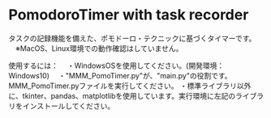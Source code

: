 # PomodoroTimer with task recorder
タスクの記録機能を備えた、ポモドーロ・テクニックに基づくタイマーです。
　※MacOS、Linux環境での動作確認はしていません。

使用するには：
　・WindowsOSを使用してください。(開発環境：Windows10)
　・"MMM_PomoTimer.py"が、"main.py"の役割です。MMM_PomoTimer.pyファイルを実行してください。
  ・標準ライブラリ以外に、tkinter、pandas、matplotlibを使用しています。実行環境に左記のライブラリをインストールしてください。
